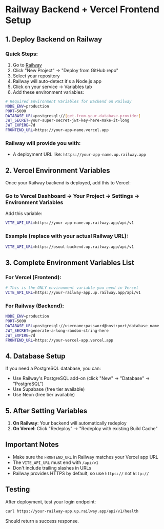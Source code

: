 # Railway Backend + Vercel Frontend Setup

## 1. Deploy Backend on Railway

### Quick Steps:
1. Go to [Railway](https://railway.app)
2. Click "New Project" → "Deploy from GitHub repo"
3. Select your repository
4. Railway will auto-detect it's a Node.js app
5. Click on your service → Variables tab
6. Add these environment variables:

```bash
# Required Environment Variables for Backend on Railway
NODE_ENV=production
PORT=5000
DATABASE_URL=postgresql://[get-from-your-database-provider]
JWT_SECRET=your-super-secret-jwt-key-here-make-it-long
JWT_EXPIRE=7d
FRONTEND_URL=https://your-app-name.vercel.app
```

### Railway will provide you with:
- A deployment URL like: `https://your-app-name.up.railway.app`

## 2. Vercel Environment Variables

Once your Railway backend is deployed, add this to Vercel:

### Go to Vercel Dashboard → Your Project → Settings → Environment Variables

Add this variable:

```bash
VITE_API_URL=https://your-app-name.up.railway.app/api/v1
```

### Example (replace with your actual Railway URL):
```bash
VITE_API_URL=https://osoul-backend.up.railway.app/api/v1
```

## 3. Complete Environment Variables List

### For Vercel (Frontend):
```bash
# This is the ONLY environment variable you need in Vercel
VITE_API_URL=https://your-railway-app.up.railway.app/api/v1
```

### For Railway (Backend):
```bash
NODE_ENV=production
PORT=5000
DATABASE_URL=postgresql://username:password@host:port/database_name
JWT_SECRET=generate-a-long-random-string-here
JWT_EXPIRE=7d
FRONTEND_URL=https://your-vercel-app.vercel.app
```

## 4. Database Setup

If you need a PostgreSQL database, you can:
- Use Railway's PostgreSQL add-on (click "New" → "Database" → "PostgreSQL")
- Use Supabase (free tier available)
- Use Neon (free tier available)

## 5. After Setting Variables

1. **On Railway**: Your backend will automatically redeploy
2. **On Vercel**: Click "Redeploy" → "Redeploy with existing Build Cache"

## Important Notes

- Make sure the `FRONTEND_URL` in Railway matches your Vercel app URL
- The `VITE_API_URL` must end with `/api/v1`
- Don't include trailing slashes in URLs
- Railway provides HTTPS by default, so use `https://` not `http://`

## Testing

After deployment, test your login endpoint:
```bash
curl https://your-railway-app.up.railway.app/api/v1/health
```

Should return a success response.